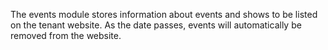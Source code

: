 The events module stores information about events and shows
to be listed on the tenant website.  As the date passes, events
will automatically be removed from the website.
